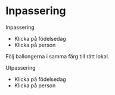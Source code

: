 # Inpassering

Inpassering
* Klicka på födelsedag
* Klicka på person

Följ ballongerna i samma färg till rätt lokal.

Utpassering
* Klicka på födelsedag
* Klicka på person
 
